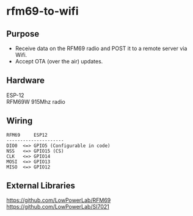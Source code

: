 # rfm69-to-wifi

## Purpose
* Receive data on the RFM69 radio and POST it to a remote server via Wifi.
* Accept OTA (over the air) updates.

## Hardware
ESP-12  
RFM69W 915Mhz radio  

## Wiring
```
RFM69     ESP12
---------------------
DIO0  <=> GPIO5 (Configurable in code)
NSS   <=> GPIO15 (CS)
CLK   <=> GPIO14
MOSI  <=> GPIO13
MISO  <=> GPIO12
```

## External Libraries
https://github.com/LowPowerLab/RFM69  
https://github.com/LowPowerLab/SI7021  
